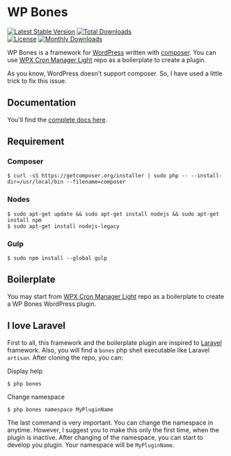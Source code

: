 # WP Bones

[![Latest Stable Version](https://poser.pugx.org/wpbones/wpbones/v/stable)](https://packagist.org/packages/wpbones/wpbones)
[![Total Downloads](https://poser.pugx.org/wpbones/wpbones/downloads)](https://packagist.org/packages/wpbones/wpbones)  
[![License](https://poser.pugx.org/wpbones/wpbones/license)](https://packagist.org/packages/wpbones/wpbones)
[![Monthly Downloads](https://poser.pugx.org/wpbones/wpbones/d/monthly)](https://packagist.org/packages/wpbones/wpbones)

WP Bones is a framework for [WordPress](http://wordpress.org) written with [composer](https://getcomposer.org/).
You can use [WPX Cron Manager Light](https://github.com/wpbones/WPXCronManagerLight) repo as a boilerplate to create a plugin.

As you know, WordPress doesn't support composer. So, I have used a little trick to fix this issue.

## Documentation

You'll find the [complete docs here](https://github.com/wpbones/WPBones/wiki).

## Requirement

### Composer

    $ curl -sS https://getcomposer.org/installer | sudo php -- --install-dir=/usr/local/bin --filename=composer

### Nodes

    $ sudo apt-get update && sudo apt-get install nodejs && sudo apt-get install npm
    $ sudo apt-get install nodejs-legacy

### Gulp

    $ sudo npm install --global gulp

## Boilerplate

You may start from [WPX Cron Manager Light](https://github.com/wpbones/WPXCronManagerLight) repo as a boilerplate to create a WP Bones WordPress plugin.

## I love Laravel

First to all, this framework and the boilerplate plugin are inspired to [Laravel](http://laravel.com/) framework. Also, you will find a `bones` php shell executable like Laravel `artisan`.
After cloning the repo, you can:

Display help

    $ php bones

Change namespace

    $ php bones namespace MyPluginName

The last command is very important. You can change the namespace in anytime. However, I suggest you to make this only the first time, when the plugin is inactive.
After changing of the namespace, you can start to develop you plugin. Your namespace will be `MyPluginName`.